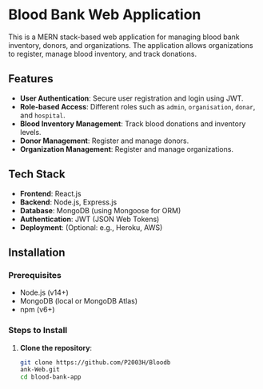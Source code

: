 # Blood Bank Web Application

This is a MERN stack-based web application for managing blood bank inventory, donors, and organizations. The application allows organizations to register, manage blood inventory, and track donations.

## Features

- **User Authentication**: Secure user registration and login using JWT.
- **Role-based Access**: Different roles such as `admin`, `organisation`, `donar`, and `hospital`.
- **Blood Inventory Management**: Track blood donations and inventory levels.
- **Donor Management**: Register and manage donors.
- **Organization Management**: Register and manage organizations.

## Tech Stack

- **Frontend**: React.js
- **Backend**: Node.js, Express.js
- **Database**: MongoDB (using Mongoose for ORM)
- **Authentication**: JWT (JSON Web Tokens)
- **Deployment**: (Optional: e.g., Heroku, AWS)

## Installation

### Prerequisites

- Node.js (v14+)
- MongoDB (local or MongoDB Atlas)
- npm (v6+)

### Steps to Install

1. **Clone the repository**:

   ```bash
   git clone https://github.com/P2003H/Bloodb
   ank-Web.git
   cd blood-bank-app




